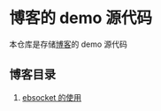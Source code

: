 <!--
 * @Descripttion: readme
 * @version:
 * @Author: jinxiaodong
 * @Date: 2020-03-08 09:19:18
 * @LastEditors: jinxiaodong
 * @LastEditTime: 2020-03-08 09:32:56
 -->

# 博客的 demo 源代码

本仓库是存储[博客](http://blog.jxderic.online/)的 demo 源代码

## 博客目录

1. [ebsocket 的使用](http://blog.jxderic.online/2019/05/30/websocket%E7%9A%84%E4%BD%BF%E7%94%A8/)

